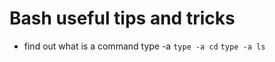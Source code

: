 # Bash useful tips and tricks

* find out what is a command type -a <CMD>
`type -a cd`
`type -a ls`
